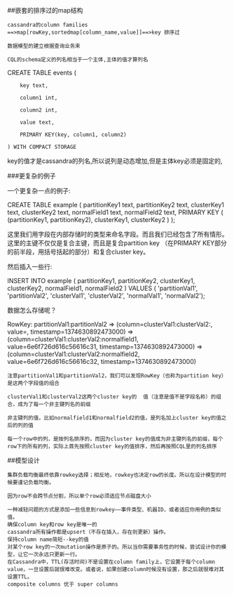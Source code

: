 ##嵌套的排序过的map结构

    cassandra的column families ==>map[rowKey,sortedmap[column_name,value]]==>key 排序过

    数据模型的建立根据查询业务来

    CQL的schema定义的列名相当于一个主体,主体的值才算列名

 

CREATE TABLE events (

        key text,

        column1 int,

        column2 int,

        value text,

        PRIMARY KEY(key, column1, column2)

    ) WITH COMPACT STORAGE

key的值才是cassandra的列名,所以说列是动态增加,但是主体key必须是固定的,

###更复杂的例子

一个更复杂一点的例子:

CREATE TABLE example (
    partitionKey1 text,
    partitionKey2 text,
    clusterKey1 text,
    clusterKey2 text,
    normalField1 text,
    normalField2 text,    PRIMARY KEY (
        (partitionKey1, partitionKey2),
        clusterKey1, clusterKey2
        )
    );

这里我们用字段在内部存储时的类型来命名字段。而且我们已经包含了所有情形。这里的主键不仅仅是复合主键，而且是复合partition key （在PRIMARY KEY部分的前半段，用括号括起的部分）和复合cluster key。

然后插入一些行:

INSERT INTO example (
    partitionKey1,
    partitionKey2,
    clusterKey1,
    clusterKey2,
    normalField1,
    normalField2
    ) VALUES (    'partitionVal1',    'partitionVal2',    'clusterVal1',    'clusterVal2',    'normalVal1',    'normalVal2');

数据怎么存储呢？

RowKey: partitionVal1:partitionVal2
=> (column=clusterVal1:clusterVal2:, value=, timestamp=1374630892473000)
=> (column=clusterVal1:clusterVal2:normalfield1, value=6e6f726d616c56616c31, timestamp=1374630892473000)
=> (column=clusterVal1:clusterVal2:normalfield2, value=6e6f726d616c56616c32, timestamp=1374630892473000)

    注意partitionVal1和partitionVal2，我们可以发现RowKey（也称为partition key）是这两个字段值的组合

    clusterVal1和clusterVal2这两个cluster key的  值（注意是值不是字段名称）的组合，成为了每一个非主键列名的前缀

    非主键列的值，比如normalfield1和normalfield2的值，是列名加上cluster key的值之后的列的值

    每一个row中的列，是按列名排序的，而因为cluster key的值成为非主键列名的前缀，每个row下的所有的列，实际上首先按照cluster key的值排序，然后再按照CQL里的列名排序


##模型设计

    集群负载均衡最终依靠rowkey选择；相反地，rowkey也决定row的长度。所以在设计模型的时候要谨记负载均衡。

    因为row不会跨节点分割，所以单个row必须适应节点磁盘大小

    一种减轻问题的方式是添加一些信息到rowkey——事件类型、机器ID，或者适应你用例的类似值。
    确保column key和row key是唯一的
    cassandra所有操作都是upsert（不存在插入，存在则更新）操作。
    保持column name简短--key的值
    对某个row key的一次mutation操作是原子的。所以当你需要事务性的时候，尝试设计你的模型，让它一次永远只更新一行。
    在Cassandra中，TTL(存活时间)不是设置在column family上，它设置于每个column value，一旦设置后就很难改变。或者说，如果创建column时候没有设置，那之后就很难对其设置TTL。
    composite columns 优于 super columns



